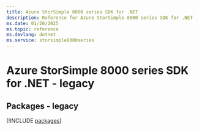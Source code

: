 ```yaml
---
title: Azure StorSimple 8000 series SDK for .NET
description: Reference for Azure StorSimple 8000 series SDK for .NET
ms.date: 01/20/2025
ms.topic: reference
ms.devlang: dotnet
ms.service: storsimple8000series
---
```

# Azure StorSimple 8000 series SDK for .NET - legacy
## Packages - legacy
[!INCLUDE [packages](storsimple-8000-series-index.md)]